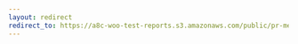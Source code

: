```yaml
---
layout: redirect
redirect_to: https://a8c-woo-test-reports.s3.amazonaws.com/public/pr-merge/40983/api/index.html
---
```

